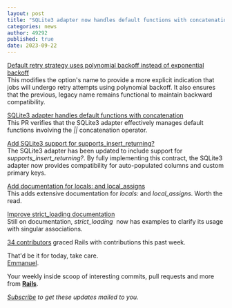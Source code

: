 ```yaml
---
layout: post
title: "SQLite3 adapter now handles default functions with concatenation and and supports supports_insert_returning?"
categories: news
author: 49292
published: true
date: 2023-09-22
---
```


[Default retry strategy uses polynomial backoff instead of exponential backoff](https://github.com/rails/rails/pull/49292)  
This modifies the option's name to provide a more explicit indication that jobs will undergo retry attempts using polynomial backoff. It also ensures that the previous, legacy name remains functional to maintain backward compatibility.  
  
[SQLite3 adapter handles default functions with concatenation](https://github.com/rails/rails/pull/49287)  
This PR verifies that the SQLite3 adapter effectively manages default functions involving the _||_ concatenation operator.  
  
[Add SQLite3 support for supports\_insert\_returning?](https://github.com/rails/rails/pull/49290)  
The SQLite3 adapter has been updated to include support for _supports\_insert\_returning?_. By fully implementing this contract, the SQLite3 adapter now provides compatibility for auto-populated columns and custom primary keys.  
  
[Add documentation for locals: and local\_assigns](https://github.com/rails/rails/pull/49294)  
This adds extensive documentation for _locals:_ and _local\_assigns_. Worth the read.  
  
[Improve strict\_loading documentation](https://github.com/rails/rails/pull/49329)  
Still on documentation, _strict\_loading_&nbsp; now has examples to clarify its usage with singular associations.  
  
[34 contributors](https://contributors.rubyonrails.org/contributors/in-time-window/20230915-20230922) graced Rails with contributions this past week.  
  
That'd be it for today, take care.  
[Emmanuel](https://twitter.com/siaw23).

Your weekly inside scoop of interesting commits, pull requests and more from [**Rails**](https://github.com/rails/rails).

<p><i><a href="https://world.hey.com/this.week.in.rails">Subscribe</a> to get these updates mailed to you.</i></p>